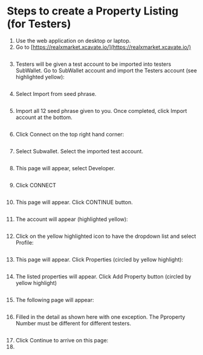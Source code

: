 # Steps to create a Property Listing (for Testers)

1. Use the web application on desktop or laptop.&#x20;
2. Go to [https://realxmarket.xcavate.io/](https://realxmarket.xcavate.io/)

<figure><img src="../../../../.gitbook/assets/image (1).png" alt=""><figcaption></figcaption></figure>

3. Testers will be given a test account to be imported into testers SubWallet. Go to SubWallet account and import the Testers account (see highlighted yellow):

<figure><img src="../../../../.gitbook/assets/image (2).png" alt=""><figcaption></figcaption></figure>

4. Select Import from seed phrase.

<figure><img src="../../../../.gitbook/assets/image (3).png" alt=""><figcaption></figcaption></figure>

5. Import all 12 seed phrase given to you. Once completed, click Import account at the bottom.

<figure><img src="../../../../.gitbook/assets/image (4).png" alt=""><figcaption></figcaption></figure>

6. Click Connect on the top right hand corner:&#x20;

<figure><img src="../../../../.gitbook/assets/image (1) (1).png" alt=""><figcaption></figcaption></figure>

7. Select Subwallet. Select the imported test account.

<figure><img src="../../../../.gitbook/assets/image (5).png" alt=""><figcaption></figcaption></figure>

8. This page will appear, select Developer.&#x20;

<figure><img src="../../../../.gitbook/assets/image (6).png" alt=""><figcaption></figcaption></figure>

9. Click CONNECT &#x20;

<figure><img src="../../../../.gitbook/assets/image (7).png" alt=""><figcaption></figcaption></figure>

10. This page will appear. Click CONTINUE button.&#x20;

<figure><img src="../../../../.gitbook/assets/image (8).png" alt=""><figcaption></figcaption></figure>

11. The account will appear (highlighted yellow):

<figure><img src="../../../../.gitbook/assets/image (9).png" alt=""><figcaption></figcaption></figure>

12. Click on the yellow highlighted icon to have the dropdown list and select Profile:

<figure><img src="../../../../.gitbook/assets/image (10).png" alt=""><figcaption></figcaption></figure>

13. This page will appear. Click Properties (circled by yellow highlight):

<figure><img src="../../../../.gitbook/assets/image (12).png" alt=""><figcaption></figcaption></figure>

14. The listed properties will appear. Click Add Property button (circled by yellow highlight)

<figure><img src="../../../../.gitbook/assets/image (14).png" alt=""><figcaption></figcaption></figure>

15. The following page will appear:

<figure><img src="../../../../.gitbook/assets/image (58).png" alt=""><figcaption></figcaption></figure>

16. Filled in the detail as shown here with one exception. The Pproperty Number must be different for different testers.

<figure><img src="../../../../.gitbook/assets/image.png" alt=""><figcaption></figcaption></figure>

17. Click Continue to arrive on this page:
18.

